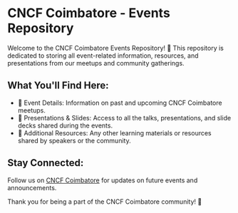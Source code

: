 # CNCF Coimbatore - Events Repository
Welcome to the CNCF Coimbatore Events Repository! 🌟 This repository is dedicated to storing all event-related information, resources, and presentations from our meetups and community gatherings.

## What You'll Find Here:
- 📅 Event Details: Information on past and upcoming CNCF Coimbatore meetups.
- 🎤 Presentations & Slides: Access to all the talks, presentations, and slide decks shared during the events.
- 📂 Additional Resources: Any other learning materials or resources shared by speakers or the community.

## Stay Connected:
Follow us on [CNCF Coimbatore](https://community.cncf.io/cloud-native-coimbatore/) for updates on future events and announcements.

Thank you for being a part of the CNCF Coimbatore community! 🚀
